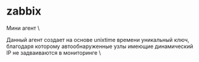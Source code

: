# zabbix
Мини агент \

Данный агент создает на основе unixtime времени уникальный ключ, благодаря которому автообнаруженные узлы имеющие динамический IP не задваиваются в мониторинге \
